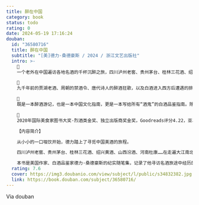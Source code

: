 ```yaml
---
title: 醉在中国
category: book
status: todo
rating: 0
date: 2024-05-19 17:16:24
douban:
  id: "36580716"
  title: 醉在中国
  subtitle: "[美]德力·桑德豪斯 / 2024 / 浙江文艺出版社"
  intro: >-
    🫗
    一个老外在中国遍访各地名酒的千杯沉醉之旅，四川泸州老窖、贵州茅台、桂林三花酒、绍兴黄酒、山西汾酒、河南杜康……跟随这位外来者的步伐和味觉，重新发现市井小巷里的浓醇酒香和微醺时刻。

    🫗
    九千年前的贾湖老酒、周朝的禁酒令、唐代诗人的醉酒狂歌，以及白酒进入西方后遭遇的排斥和热捧……从世界的视角，触碰中国酒文化中的各个侧面，发现藏在历史角落中的故事，感受白酒与中华民族精神世界密不可分的联结。

    🫗
    既是一本醉酒游记，也是一本中国文化指南，更是一本写给所有“酒鬼”的白酒品鉴指南。除对各地名酒的辣评，书后还附有“白酒鸡尾酒”调配方法，兼具可读性与实操性。

    🫗
    2020年国际美食家图书大奖·烈酒类金奖、独立出版商奖金奖，Goodreads评分4.22，亚马逊评分4.7，《华尔街日报》赞赏推荐：“一场奇妙愉快的旅程。”

    【内容简介】

    从小小的一口啜饮开始，德力踏上了寻觅中国美酒的旅程。

    四川泸州老窖、贵州茅台、桂林三花酒、绍兴黄酒、山西汾酒、河南杜康……在走遍大江南北、品饮各地名酒的同时，他也拜访了当地的酿酒师、考古学家、经销商和资深酒友，在酿酒车间、市井小馆、隐秘酒吧和诗歌故事里发现中国九千年酒饮文化的各个侧面，以及酒中蕴藏着的中国人的精神与情怀。

    本书是美国作家、白酒品鉴家德力·桑德豪斯的纪实随笔集，记录了他寻访名酒旅途中经历的人与事，也从一个外来者的视角，呈现了白酒背后鲜为人知的故事、历史和文化，从祭祀之酒到诗人之酒，从宾宴的酩酊大醉到好友间的小酌，展现了白酒作为中国文化中不可或缺的一部分，是如何雕塑中国人的精神图景的，以及又是如何作为一张名片，让世界重新发现古老而又鲜活的中国。
  rating: 7.6
  cover: https://img3.doubanio.com/view/subject/l/public/s34832382.jpg
  link: https://book.douban.com/subject/36580716/
---
```


Via douban 